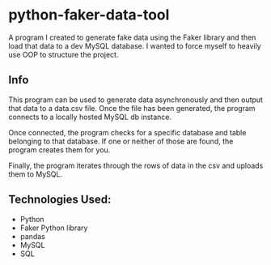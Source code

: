 # python-faker-data-tool
A program I created to generate fake data using the Faker library and then load that data to a dev MySQL database. I wanted to force myself to heavily use OOP to structure the project.

## Info

This program can be used to generate data asynchronously and then output that data to a data.csv file. Once the file has been generated, the program connects to a locally hosted MySQL db instance.

Once connected, the program checks for a specific database and table belonging to that database. If one or neither of those are found, the program creates them for you.

Finally, the program iterates through the rows of data in the csv and uploads them to MySQL.  

## Technologies Used:
* Python
* Faker Python library
* pandas
* MySQL
* SQL